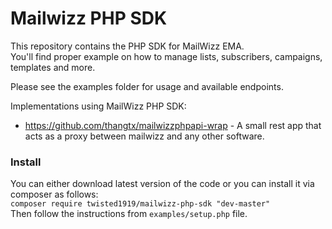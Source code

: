 Mailwizz PHP SDK
================

This repository contains the PHP SDK for MailWizz EMA.  
You'll find proper example on how to manage lists, subscribers, campaigns, templates and more.
  
Please see the examples folder for usage and available endpoints.

Implementations using MailWizz PHP SDK:
- https://github.com/thangtx/mailwizzphpapi-wrap - A small rest app that acts as a proxy between mailwizz and any other software.

### Install
You can either download latest version of the code or you can install it via composer as follows:  
`composer require twisted1919/mailwizz-php-sdk "dev-master"`  
Then follow the instructions from `examples/setup.php` file.

